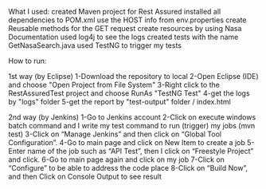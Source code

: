 What I used:
created Maven project for Rest Assured
installed all dependencies to POM.xml
use the HOST info from env.properties
create Reusable methods for the GET request
create resources by using Nasa Documentation 
used log4j to see the logs
created tests with the name GetNasaSearch.java
used TestNG to trigger my tests

How to run:

1st way (by Eclipse)
1-Download the repository to local
2-Open Eclipse (IDE) and choose "Open Project from File System"
3-Right click to the RestAssuredTest project and choose RunAs "TestNG Test"
4-get the logs by "logs" folder
5-get the report by "test-output" folder / index.html

2nd way (by Jenkins)
1-Go to Jenkins account
2-Click on execute windows batch command and I write my test command to run (trigger) my jobs (mvn test)
3-Click on “Manage Jenkins” and then click on “Global Tool Configuration”. 
4-Go to main page and click on New Item to create a job
5-Enter name of the job such as “API Test”, then I click on “Freestyle Project” and click.
6-Go to main page again and click on my job
7-Click on “Configure” to be able to address the code place 
8-Click on “Build Now”, and then Click on Console Output to see result 
